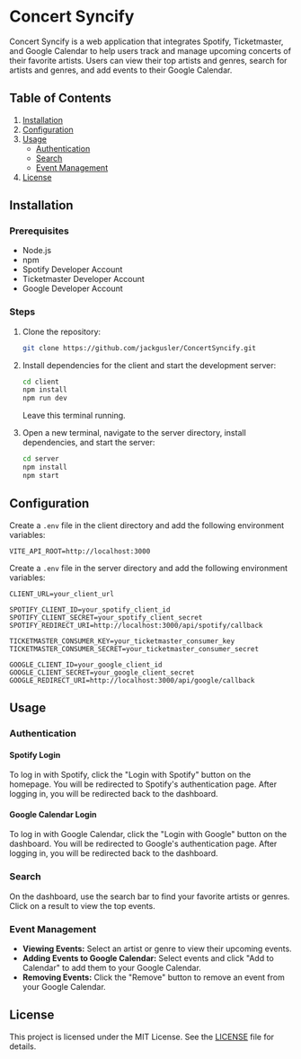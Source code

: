 # Concert Syncify

Concert Syncify is a web application that integrates Spotify, Ticketmaster, and Google Calendar to help users track and manage upcoming concerts of their favorite artists. Users can view their top artists and genres, search for artists and genres, and add events to their Google Calendar.

## Table of Contents
1. [Installation](#installation)
2. [Configuration](#configuration)
3. [Usage](#usage)
   - [Authentication](#authentication)
   - [Search](#search)
   - [Event Management](#event-management)
4. [License](#license)

## Installation

### Prerequisites
- Node.js
- npm
- Spotify Developer Account
- Ticketmaster Developer Account
- Google Developer Account

### Steps
1. Clone the repository:
    ```sh
    git clone https://github.com/jackgusler/ConcertSyncify.git
    ```
2. Install dependencies for the client and start the development server:
    ```sh
    cd client
    npm install
    npm run dev
    ```
    Leave this terminal running.

4. Open a new terminal, navigate to the server directory, install dependencies, and start the server:
    ```sh
    cd server
    npm install
    npm start
    ```
## Configuration

Create a `.env` file in the client directory and add the following environment variables:

```env
VITE_API_ROOT=http://localhost:3000
```

Create a `.env` file in the server directory and add the following environment variables:

```env
CLIENT_URL=your_client_url

SPOTIFY_CLIENT_ID=your_spotify_client_id
SPOTIFY_CLIENT_SECRET=your_spotify_client_secret
SPOTIFY_REDIRECT_URI=http://localhost:3000/api/spotify/callback

TICKETMASTER_CONSUMER_KEY=your_ticketmaster_consumer_key
TICKETMASTER_CONSUMER_SECRET=your_ticketmaster_consumer_secret

GOOGLE_CLIENT_ID=your_google_client_id
GOOGLE_CLIENT_SECRET=your_google_client_secret
GOOGLE_REDIRECT_URI=http://localhost:3000/api/google/callback
```

## Usage

### Authentication

#### Spotify Login
To log in with Spotify, click the "Login with Spotify" button on the homepage. You will be redirected to Spotify's authentication page. After logging in, you will be redirected back to the dashboard.

#### Google Calendar Login
To log in with Google Calendar, click the "Login with Google" button on the dashboard. You will be redirected to Google's authentication page. After logging in, you will be redirected back to the dashboard.

### Search
On the dashboard, use the search bar to find your favorite artists or genres. Click on a result to view the top events.

### Event Management
- **Viewing Events:** Select an artist or genre to view their upcoming events.
- **Adding Events to Google Calendar:** Select events and click "Add to Calendar" to add them to your Google Calendar.
- **Removing Events:** Click the "Remove" button to remove an event from your Google Calendar.

## License

This project is licensed under the MIT License. See the [LICENSE](LICENSE) file for details.